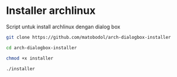 # Installer archlinux
Script untuk install archlinux dengan dialog box

```bash
git clone https://github.com/matobodol/arch-dialogbox-installer
```
```bash
cd arch-dialogbox-installer
```
```bash
chmod +x installer
```
```bash
./installer
```

